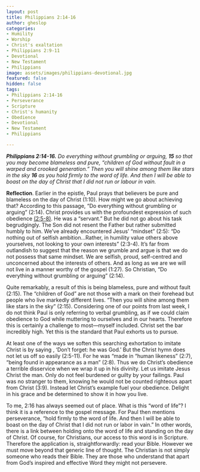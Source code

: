 ```yaml
---
layout: post
title: Philippians 2:14-16
author: gheslop
categories:
- Humility
- Worship
- Christ's exaltation
- Philippians 2:9-11
- Devotional
- New Testament
- Philippians
image: assets/images/philippians-devotional.jpg
featured: false
hidden: false
tags:
- Philippians 2:14-16
- Perseverance
- Scripture
- Christ's humanity
- Obedience
- Devotional
- New Testament
- Philippians

---
```

**_Philippians 2:14-16._** _Do everything without grumbling or arguing, **15** so that you may become blameless and pure, “children of God without fault in a warped and crooked generation.” Then you will shine among them like stars in the sky **16** as you hold firmly to the word of life. And then I will be able to boast on the day of Christ that I did not run or labour in vain._

**Reflection**. Earlier in the epistle, Paul prays that believers be pure and blameless on the day of Christ (1:10). How might we go about achieving that? According to this passage, “Do everything without grumbling or arguing” (2:14). Christ provides us with the profoundest expression of such obedience [(2:5-8)](https://rekindle.co.za/content/2020-08-04-philippians-2-5-8-devotional "Philippians 2:5-8 devotional"). He was a “servant.” But he did not go about his task begrudgingly. The Son did not resent the Father but rather submitted humbly to him. We’ve already encountered Jesus’ “mindset” (2:5): “Do nothing out of selfish ambition…Rather, in humility value others above yourselves, not looking to your own interests” (2:3-4). It’s far from outlandish to suggest that the reason we grumble and argue is that we do not possess that same mindset. We are selfish, proud, self-centred and unconcerned about the interests of others. And as long as we are we will not live in a manner worthy of the gospel (1:27). So Christian, “Do everything without grumbling or arguing” (2:14).

Quite remarkably, a result of this is being blameless, pure and without fault (2:15). The “children of God” are not those with a mark on their forehead but people who live markedly different lives. “Then you will shine among them like stars in the sky” (2:15). Considering one of our points from last week, I do not think Paul is only referring to verbal grumbling, as if we could claim obedience to God while muttering to ourselves and in our hearts. Therefore this is certainly a challenge to most—myself included. Christ set the bar incredibly high. Yet this is the standard that Paul exhorts us to pursue.

At least one of the ways we soften this searching exhortation to imitate Christ is by saying , ‘Don’t forget: he was God.’ But the Christ hymn does not let us off so easily (2:5-11). For he was “made in “human likeness” (2:7), “being found in appearance as a man” (2:8). Thus we do Christ’s obedience a terrible disservice when we wrap it up in his divinity. Let us imitate Jesus Christ the man. Only do not feel burdened or guilty by your failings. Paul was no stranger to them, knowing he would not be counted righteous apart from Christ (3:9). Instead let Christ’s example fuel your obedience. Delight in his grace and be determined to show it in how you live.

To me, 2:16 has always seemed out of place. What is this “word of life”? I think it is a reference to the gospel message. For Paul then mentions perseverance, “hold firmly to the word of life. And then I will be able to boast on the day of Christ that I did not run or labor in vain.” In other words, there is a link between holding onto the word of life and standing on the day of Christ. Of course, for Christians, our access to this word is in Scripture. Therefore the application is, straightforwardly: read your Bible. However we must move beyond that generic line of thought. The Christian is not simply someone who reads their Bible. They are those who understand that apart from God’s inspired and effective Word they might not persevere.